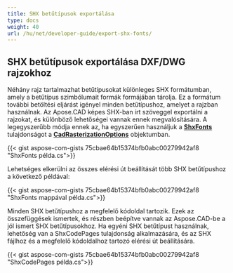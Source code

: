 ```yaml
---
title: SHX betűtípusok exportálása
type: docs
weight: 40
url: /hu/net/developer-guide/export-shx-fonts/
---
```


## **SHX betűtípusok exportálása DXF/DWG rajzokhoz**

Néhány rajz tartalmazhat betűtípusokat különleges SHX formátumban, amely a betűtípus szimbólumait formák formájában tárolja. Ez a formátum további
betöltési eljárást igényel minden betűtípushoz, amelyet a rajzban használnak. Az Apose.CAD képes SHX-ban írt szöveggel exportálni a rajzokat, és különböző lehetőségei vannak ennek megvalósítására. A legegyszerűbb módja ennek az, ha egyszerűen használjuk a 
[**ShxFonts**](https://reference.aspose.com/cad/net/aspose.cad.imageoptions/cadrasterizationoptions/shxfonts/) tulajdonságot a 
[**CadRasterizationOptions**](https://reference.aspose.com/cad/net/aspose.cad.imageoptions/cadrasterizationoptions/) objektumban.
				

{{< gist aspose-com-gists 75cbae64b15374bfb0abc00279942af8 "ShxFonts példa.cs">}}


Lehetséges elkerülni az összes elérési út beállítását több SHX betűtípushoz a következő példával:

{{< gist aspose-com-gists 75cbae64b15374bfb0abc00279942af8 "ShxFonts mappával példa.cs">}}
	
Minden SHX betűtípushoz a megfelelő kódoldal tartozik. Ezek az összefüggések ismertek, és részben beépítve vannak az Aspose.CAD-be a jól ismert SHX betűtípusokhoz.
Ha egyéni SHX betűtípust használnak, lehetőség van a ShxCodePages tulajdonság alkalmazására, és az SHX fájlhoz és a megfelelő kódoldalhoz tartozó elérési út beállítására. 
	
{{< gist aspose-com-gists 75cbae64b15374bfb0abc00279942af8 "ShxCodePages példa.cs">}}

